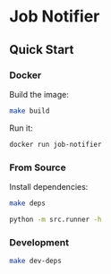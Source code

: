 # Job Notifier

## Quick Start

### Docker

Build the image:

```sh
make build
```

Run it:

```sh
docker run job-notifier
```

### From Source

Install dependencies:

```sh
make deps
```

```sh
python -m src.runner -h
```

### Development

```sh
make dev-deps
```
